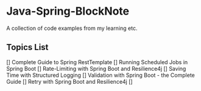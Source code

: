 # Java-Spring-BlockNote
A collection of code examples from my learning etc.

## Topics List

[] Complete Guide to Spring RestTemplate
[] Running Scheduled Jobs in Spring Boot
[] Rate-Limiting with Spring Boot and Resilience4j
[] Saving Time with Structured Logging
[] Validation with Spring Boot - the Complete Guide
[] Retry with Spring Boot and Resilience4j
[] 
